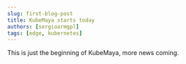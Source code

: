 ```yaml
---
slug: first-blog-post
title: KubeMaya starts today
authors: [sergioarmgpl]
tags: [edge, kubernetes]
---
```

This is just the beginning of KubeMaya, more news coming.
